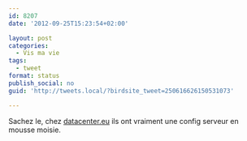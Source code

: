 ```yaml
---
id: 8207
date: '2012-09-25T15:23:54+02:00'

layout: post
categories:
  - Vis ma vie
tags:
  - tweet
format: status
publish_social: no
guid: 'http://tweets.local/?birdsite_tweet=250616626150531073'

---
```


Sachez le, chez [datacenter.eu](http://datacenter.eu) ils ont vraiment une config serveur en mousse moisie.